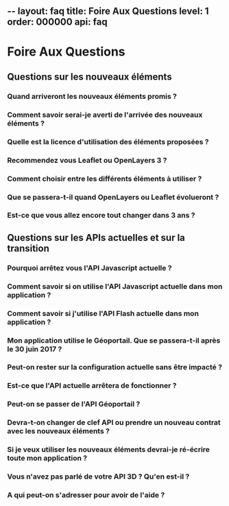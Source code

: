 --
layout: faq
title: Foire Aux Questions
level: 1
order: 000000
api: faq
--

# Foire Aux Questions


<a id="APIv3"/>

## Questions sur les nouveaux éléments


### Quand arriveront les nouveaux éléments promis ?

### Comment savoir serai-je averti de l'arrivée des nouveaux éléments ?

### Quelle est la licence d'utilisation des éléments proposées ?



### Recommendez vous Leaflet ou OpenLayers 3 ?


### Comment choisir entre les différents éléments à utiliser ?


### Que se passera-t-il quand OpenLayers ou Leaflet évolueront ?


### Est-ce que vous allez encore tout changer dans 3 ans ?



<a id="APIv2"/>

## Questions sur les APIs actuelles et sur la transition

### Pourquoi arrêtez vous l'API Javascript actuelle ?


### Comment savoir si on utilise l'API Javascript actuelle dans mon application ?

### Comment savoir si j'utilise l'API Flash actuelle dans mon application ?

### Mon application utilise le Géoportail. Que se passera-t-il après le 30 juin 2017 ?


### Peut-on rester sur la configuration actuelle sans être impacté ?


### Est-ce que l'API actuelle arrêtera de fonctionner ?


### Peut-on se passer de l'API Géoportail ?


### Devra-t-on changer de clef API ou prendre un nouveau contrat avec les nouveaux éléments ?

### Si je veux utiliser les nouveaux éléments devrai-je ré-écrire toute mon application ? 

### Vous n'avez pas parlé de votre API 3D ? Qu'en est-il ?


### A qui peut-on s'adresser pour avoir de l'aide ?



